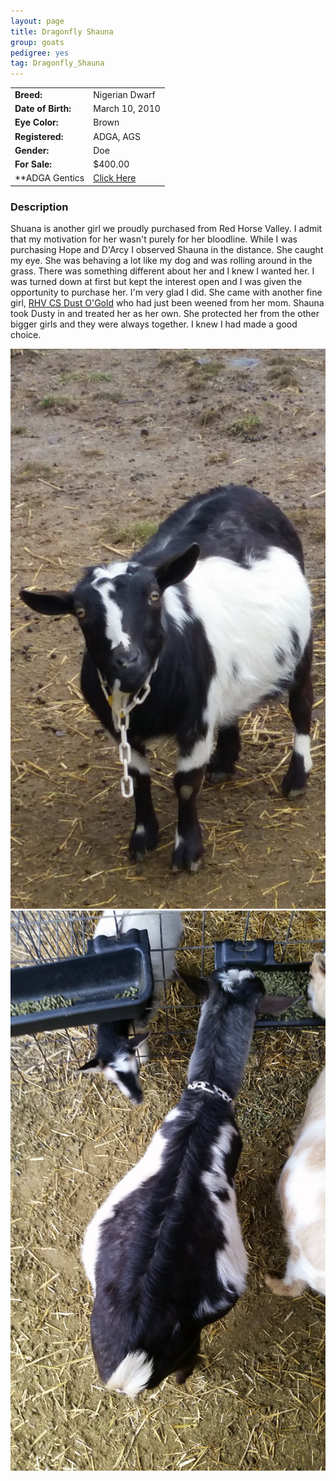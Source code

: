 ```yaml
---
layout: page
title: Dragonfly Shauna
group: goats
pedigree: yes
tag: Dragonfly_Shauna
---
```


| | |
|:---|:---
|**Breed:**|Nigerian Dwarf
|**Date of Birth:**|March 10, 2010
|**Eye Color:**|Brown
|**Registered:**|ADGA, AGS
|**Gender:**|Doe
|**For Sale:**|$400.00
|**ADGA Gentics|[Click Here](http://www.adgagenetics.org/GoatDetail.aspx?RegNumber=D001540007)

### Description

Shuana is another girl we proudly purchased from Red Horse Valley. I admit that my motivation for her wasn't purely for her
bloodline. While I was purchasing Hope and D'Arcy I observed Shauna in the distance. She caught my eye. She was behaving a lot
like my dog and was rolling around in the grass. There was something different about her and I knew I wanted her. I was turned
down at first but kept the interest open and I was given the opportunity to purchase her.  I'm very glad I did. She came with
another fine girl, [RHV CS Dust O'Gold](/goats/RHV_SCHR_Dust_O_Gold) who had just been weened from her mom. Shauna took Dusty
in and treated her as her own. She protected her from the other bigger girls and they were always together. I knew I had made a good
choice.

<img src="/images/goats/Dragonfly_Shauna/1.jpg" alt="Image of Dragonfly Shauna" class="pic"/>
<img src="/images/goats/Dragonfly_Shauna/2.jpg" alt="Image of Dragonfly Shauna" class="pic"/>


